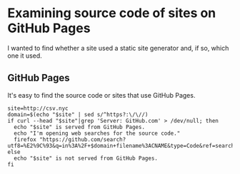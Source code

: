 # Examining source code of sites on GitHub Pages
I wanted to find whether a site used a static site generator and, if so,
which one it used.

## GitHub Pages
It's easy to find the source code or sites that use GitHub Pages.

    site=http://csv.nyc
    domain=$(echo "$site" | sed s/^https?:\/\//)
    if curl --head "$site"|grep 'Server: GitHub.com' > /dev/null; then
      echo "$site" is served from GitHub Pages.
      echo "I'm opening web searches for the source code."
      firefox "https://github.com/search?utf8=%E2%9C%93&q=in%3A%2F+$domain+filename%3ACNAME&type=Code&ref=searchresults"
    else
      echo "$site" is not served from GitHub Pages.
    fi
